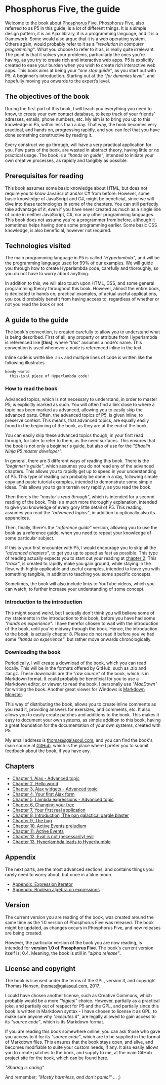 # Phosphorus Five, the guide

Welcome to the book about [Phosphorus Five](https://github.com/polterguy/phosphorusfive). Phosphorus Five, also referred to as P5 in this guide, is a lot of different things. It is a simple design pattern, it is an Ajax library, it is a programming language, and it is a framework. Some would also argue that it is a web operating system. Others again, would probably refer to it as a *"revolution in computer programming"*. What you choose to refer to it as, is really quite irrelevant. The point is that it solves your problems, particularly the ones you’re having, as you try to create rich and interactive web apps. P5 is explicitly created to ease your burden when you wish to create rich interactive web apps. This book aims at being your _“one stop guide”_, as you start out with P5. A beginner’s introduction. Starting out at the _“for dummies level”_, and hopefully moving you onwards to the expert’s level.

## The objectives of the book

During the first part of this book, I will teach you everything you need to know, to create your own contact database, to keep track of your friends' adresses, emails, phone numbers, etc. My aim is to bring you up to this knowledge in P5, within less than a day. That way, the book becomes very practical, and hands on, progressing rapidly, and you can feel that you have done something constructive by reading it.

Every construct we go through, will have a very practical application for you. Few parts of the book, are wasted in abstract theory, having little or no practical usage. The book is a *"hands on guide"*, intended to initiate your own creative processes, as rapidly and tangibly as possible.

## Prerequisites for reading

This book assumes some basic knowledge about HTML, but does not require you to know JavaScript and/or C# from before. However, some basic knowledge of JavaScript and C#, might be beneficial, since we will dive into these technologies in some of the chapters. You can still perfectly take advantage of it, even if you have never created as much as a single line of code in neither JavaScript, C#, nor any other programming languages. This book does not assume you're a programmer from before, although it sometimes helps having done some programming earlier. Some basic CSS knowledge, is also beneficial, however not required.

## Technologies visited

The main programming language in P5 is called *"Hyperlambda"*, and will be the programming language used for 99% of our examples. We will guide you through how to create Hyperlambda code, carefully and thoroughly, so you do not have to worry about anything.

In addition to this, we will also touch upon HTML, CSS, and some general programming theory throughout this book. However, almost the entire book, is dedicated to hands on, practical examples, of actual useful applications, you could probably benefit from having access to, regardless of whether or not you read the book or not.

## A guide to the guide

The book's convention, is created carefully to allow you to understand what is being described. First of all, any property or attribute from Hyperlambda is referenced like **[this]**, where *"this"* assumes a node's name. This convention is used whenever a node is referenced inline in the text.

Inline code is writte like `this` and multiple lines of code is written like the following illustrates.

```
howdy-world
  this-is:A piece of Hyperlambda code!
```

### How to read the book

Advanced topics, which is not necessary to understand, in order to master P5, is explicitly marked as such. You will often find a link close to where a topic has been marked as advanced, allowing you to easily skip the advanced parts. Often, the advanced topics of P5, is given inline, to preserve context. This means, that advanced topics, are equally easily found in the beginning of the book, as they are at the end of the book.

You can easily skip these advanced topics though, in your first read through, for later to refer to them, as the need surfaces. This ensures that the book is not only a beginner's guide, but also of use for the *"Shaolin Ninja P5 master developer"*.

In general, there are 3 different ways of reading this book. There is the *"beginner's guide"*, which assumes you do not read any of the advanced chapters. This allows you to rapidly get up to speed in your understanding of P5. This type of reading can probably be done in a day, following simple copy and paste tutorial examples, intended to demonstrate some simple ideas. This allows you to gain terrain very rapidly, as you read the book.

Then there's the *"master's read through"*, which is intended for a second reading of the book. This is a much more thoroughly explanation, intended to give you knowledge of every gory little detail of P5. This reading, assumes you read the *"advanced topics"*, in addition to optionally also its appendixes.

Then, finally, there's the *"reference guide"* version, allowing you to use the book as a reference guide, when you need to repeat your knowledge of some particular subject.

If this is your first encounter with P5, I would encourage you to skip all the *"advanced chapters"*, to get you up to speed as fast as possible. This type of reading actually expects you to start out your reading at [chapter 2](chapter-2.md). This *"track"*, is created to rapidly make you gain ground, while staying in the flow, with highly applicable and useful examples, intended to leave you with something tangible, in addition to teaching you some specific concepts.

Sometimes, the book will also include links to YouTube videos, which you can watch, to further increase your understanding of some concept.

### Introduction to the introduction

This might sound weird, but I actually don't think you will believe some of my statements in the introduction to this book, before you have had some *"hands on experience"*. I have therefor chosen to wait with the introduction of the book, until you're midway through the book. Hence, the introduction to the book, is actually chapter 8. Please do not read it before you've had some *"hands on experience"*, but rather move onwards chronologically.

### Downloading the book

Periodically, I will create a download of the book, which you can read locally. This will be in the formats offered by GitHub, such as .zip and .tar.gz. These downloads are the *"raw source"* of the book, which is in Markdown format. It could probably be beneficial for you to use a Markdown editor, or viewer, to read the book. I personally use *"MacDown"* for writing the book. Another great viewer for Windows is [Markdown Monster](https://markdownmonster.west-wind.com/).

This way of distributing the book, allows you to create inline comments as you read it, providing answers for exersizes, and comments, etc. It also allows you to easily create patches and additions to the book. This makes it easy to document your own systems, as simple addition to this book, having a great foundation for the documentation of your own systems, created with P5.

My email address is thomas@gaiasoul.com, and you can find the book's main source at [GitHub](https://github.com/polterguy/phosphorusfive-dox), which is the place where I prefer you to submit feedback about the book, if you have any.

## Chapters

- [Chapter 1, Ajax - Advanced topic](chapter-1.md)
- [Chapter 2, Hello world](chapter-2.md)
- [Chapter 3, Ajax widgets - Advanced topic](chapter-3.md)
- [Chapter 4, Your first Ajax form](chapter-4.md)
- [Chapter 5, Lambda expressions - Advanced topic](chapter-5.md)
- [Chapter 6, Changing your tree](chapter-6.md)
- [Chapter 7, Your first real application](chapter-7.md)
- [Chapter 8, Introduction, The pan galactical gargle blaster](chapter-8.md)
- [Chapter 9, The bug](chapter-9.md)
- [Chapter 10, Active Events preludium](chapter-10.md)
- [Chapter 11, Active Events](chapter-11.md)
- [Chapter 12, Eval is not (necessarily) evil](chapter-12.md)
- [Chapter 13, Hyperlambda leads to Hyperhumble](chapter-13.md)

## Appendix

The next parts, are the most advanced sections, and contains things you rarely need to worry about, but once in a blue moon.

- [Appendix, Expression iterator](appendix-expressions-iterators.md)
- [Appendix, Boolean algebra on expressions](appendix-expressions-boolean-algebra.md)

## Version

The current version you are reading of the book, was created around the same time as the 1.0 version of Phosphorus Five was released. The book might be updated, as changes occurs in Phosphorus Five, and new releases are being created.

However, the particular version of the book you are now reading, is intended for **version 1.0 of Phosphorus Five**. The book's current version itself is; 0.4. Meaning, the book is still in *"alpha release"*.

## License and copyright

The book is licensed under the terms of the GPL, version 3, and copyright Thomas Hansen, thomas@gaiasoul.com, 2017.

I could have chosen another license, such as Creative Commons, which probably would be a more *"logical"* choice. However, partially as a practical joke, and partially out of respect for P5 and the GPL, and partially since this book is written in Markdown syntax - I have chosen to license it as GPL, to make sure anyone why *"executes it"*, are legally allowed to gain access to its *"source code"*, which is its Markdown format.

If you are reading this book somewhere online, you can ask those who gave you access to it for its *"source code"*, which are to be supplied in the format of Markdown files. This ensures that the book stays open, and alive, and becomes modifiable to suite your custom needs, if any. It also easily allows you to create patches to the book, and supply to me, at the main GitHub project site for the book, which can be found [here](https://github.com/polterguy/phosphorusfive-dox).

*"Sharing is caring"*

And remember; *"Mostly harmless, and don't panic!"* ... ;)
